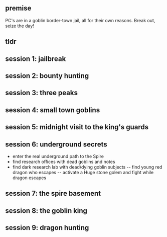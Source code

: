 ## premise
PC's are in a goblin border-town jail, all for their own reasons. Break out, seize the day!

## tldr

## session 1: jailbreak

## session 2: bounty hunting

## session 3: three peaks 

## session 4: small town goblins

## session 5: midnight visit to the king's guards

## session 6: underground secrets
- enter the real underground path to the Spire
- find research offices with dead goblins and notes
- find dark research lab with dead/dying goblin subjects
-- find young red dragon who escapes
-- activate a Huge stone golem and fight while dragon escapes

## session 7: the spire basement

## session 8: the goblin king

## session 9: dragon hunting
